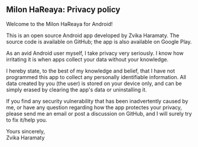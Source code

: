 ## Milon HaReaya: Privacy policy

Welcome to the Milon HaReaya for Android!

This is an open source Android app developed by Zvika Haramaty. The source code is available on GitHub; the app is also available on Google Play.

As an avid Android user myself, I take privacy very seriously.
I know how irritating it is when apps collect your data without your knowledge.

I hereby state, to the best of my knowledge and belief, that I have not programmed this app to collect any personally identifiable information. All data created by you (the user) is stored on your device only, and can be simply erased by clearing the app's data or uninstalling it.


If you find any security vulnerability that has been inadvertently caused by me, or have any question regarding how the app protectes your privacy, please send me an email or post a discussion on GitHub, and I will surely try to fix it/help you.

Yours sincerely,  
Zvika Haramaty  
